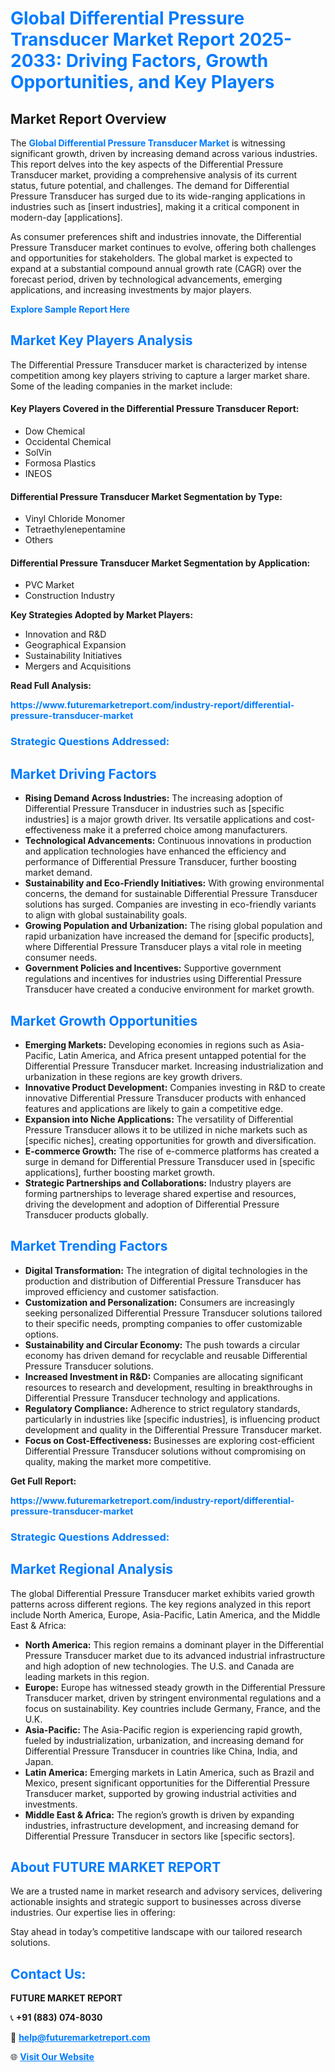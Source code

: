<h1 style="color: #007BFF;">Global Differential Pressure Transducer Market Report 2025-2033: Driving Factors, Growth Opportunities, and Key Players</h1>

<section id="overview">
<h2>Market Report Overview</h2>
<p>The <a href="https://www.futuremarketreport.com/industry-report/differential-pressure-transducer-market" style="color: #007BFF; text-decoration: none;"><strong>Global Differential Pressure Transducer Market</strong></a> is witnessing significant growth, driven by increasing demand across various industries. This report delves into the key aspects of the Differential Pressure Transducer market, providing a comprehensive analysis of its current status, future potential, and challenges. The demand for Differential Pressure Transducer has surged due to its wide-ranging applications in industries such as [insert industries], making it a critical component in modern-day [applications].</p>
<p>As consumer preferences shift and industries innovate, the Differential Pressure Transducer market continues to evolve, offering both challenges and opportunities for stakeholders. The global market is expected to expand at a substantial compound annual growth rate (CAGR) over the forecast period, driven by technological advancements, emerging applications, and increasing investments by major players.</p>
</section>

<section id="overview">
<p><a href="https://www.futuremarketreport.com/request-sample/reportId=34417" style="color: #007BFF; text-decoration: none;"><strong>Explore Sample Report Here</strong></a></p>
</section>

<section id="key-players">
<h2 style="color: #007BFF;">Market Key Players Analysis</h2>
<p>The Differential Pressure Transducer market is characterized by intense competition among key players striving to capture a larger market share. Some of the leading companies in the market include:</p>
<h4>Key Players Covered in the Differential Pressure Transducer Report:</h4>
<ul><li>Dow Chemical</li><li>Occidental Chemical</li><li>SolVin</li><li>Formosa Plastics</li><li>INEOS</li></ul>
<h4>Differential Pressure Transducer Market Segmentation by Type:</h4>
<ul><li>Vinyl Chloride Monomer</li><li>Tetraethylenepentamine</li><li>Others</li></ul>

<h4>Differential Pressure Transducer Market Segmentation by Application:</h4>
<ul><li>PVC Market</li><li>Construction Industry</li></ul>
<p><strong>Key Strategies Adopted by Market Players:</strong></p>
<ul>
<li>Innovation and R&D</li>
<li>Geographical Expansion</li>
<li>Sustainability Initiatives</li>
<li>Mergers and Acquisitions</li>
</ul>
</section>

<section>
<p><strong>Read Full Analysis: </strong></p><a href="https://www.futuremarketreport.com/industry-report/differential-pressure-transducer-market" style="color: #007BFF; text-decoration: none;"><strong>https://www.futuremarketreport.com/industry-report/differential-pressure-transducer-market</strong></a>
<h3 style="color: #007BFF;">Strategic Questions Addressed:</h3>
</section>

<section id="driving-factors">
<h2 style="color: #007BFF;">Market Driving Factors</h2>
<ul>
<li><strong>Rising Demand Across Industries:</strong> The increasing adoption of Differential Pressure Transducer in industries such as [specific industries] is a major growth driver. Its versatile applications and cost-effectiveness make it a preferred choice among manufacturers.</li>
<li><strong>Technological Advancements:</strong> Continuous innovations in production and application technologies have enhanced the efficiency and performance of Differential Pressure Transducer, further boosting market demand.</li>
<li><strong>Sustainability and Eco-Friendly Initiatives:</strong> With growing environmental concerns, the demand for sustainable Differential Pressure Transducer solutions has surged. Companies are investing in eco-friendly variants to align with global sustainability goals.</li>
<li><strong>Growing Population and Urbanization:</strong> The rising global population and rapid urbanization have increased the demand for [specific products], where Differential Pressure Transducer plays a vital role in meeting consumer needs.</li>
<li><strong>Government Policies and Incentives:</strong> Supportive government regulations and incentives for industries using Differential Pressure Transducer have created a conducive environment for market growth.</li>
</ul>
</section>

<section id="growth-opportunities">
<h2 style="color: #007BFF;">Market Growth Opportunities</h2>
<ul>
<li><strong>Emerging Markets:</strong> Developing economies in regions such as Asia-Pacific, Latin America, and Africa present untapped potential for the Differential Pressure Transducer market. Increasing industrialization and urbanization in these regions are key growth drivers.</li>
<li><strong>Innovative Product Development:</strong> Companies investing in R&D to create innovative Differential Pressure Transducer products with enhanced features and applications are likely to gain a competitive edge.</li>
<li><strong>Expansion into Niche Applications:</strong> The versatility of Differential Pressure Transducer allows it to be utilized in niche markets such as [specific niches], creating opportunities for growth and diversification.</li>
<li><strong>E-commerce Growth:</strong> The rise of e-commerce platforms has created a surge in demand for Differential Pressure Transducer used in [specific applications], further boosting market growth.</li>
<li><strong>Strategic Partnerships and Collaborations:</strong> Industry players are forming partnerships to leverage shared expertise and resources, driving the development and adoption of Differential Pressure Transducer products globally.</li>
</ul>
</section>

<section id="trending-factors">
<h2 style="color: #007BFF;">Market Trending Factors</h2>
<ul>
<li><strong>Digital Transformation:</strong> The integration of digital technologies in the production and distribution of Differential Pressure Transducer has improved efficiency and customer satisfaction.</li>
<li><strong>Customization and Personalization:</strong> Consumers are increasingly seeking personalized Differential Pressure Transducer solutions tailored to their specific needs, prompting companies to offer customizable options.</li>
<li><strong>Sustainability and Circular Economy:</strong> The push towards a circular economy has driven demand for recyclable and reusable Differential Pressure Transducer solutions.</li>
<li><strong>Increased Investment in R&D:</strong> Companies are allocating significant resources to research and development, resulting in breakthroughs in Differential Pressure Transducer technology and applications.</li>
<li><strong>Regulatory Compliance:</strong> Adherence to strict regulatory standards, particularly in industries like [specific industries], is influencing product development and quality in the Differential Pressure Transducer market.</li>
<li><strong>Focus on Cost-Effectiveness:</strong> Businesses are exploring cost-efficient Differential Pressure Transducer solutions without compromising on quality, making the market more competitive.</li>
</ul>
</section>

<section>
<p><strong>Get Full Report: </strong></p><a href="https://www.futuremarketreport.com/industry-report/differential-pressure-transducer-market" style="color: #007BFF; text-decoration: none;"><strong>https://www.futuremarketreport.com/industry-report/differential-pressure-transducer-market</strong></a>
<h3 style="color: #007BFF;">Strategic Questions Addressed:</h3>
</section>


<section id="regional-analysis">
<h2 style="color: #007BFF;">Market Regional Analysis</h2>
<p>The global Differential Pressure Transducer market exhibits varied growth patterns across different regions. The key regions analyzed in this report include North America, Europe, Asia-Pacific, Latin America, and the Middle East & Africa:</p>
<ul>
<li><strong>North America:</strong> This region remains a dominant player in the Differential Pressure Transducer market due to its advanced industrial infrastructure and high adoption of new technologies. The U.S. and Canada are leading markets in this region.</li>
<li><strong>Europe:</strong> Europe has witnessed steady growth in the Differential Pressure Transducer market, driven by stringent environmental regulations and a focus on sustainability. Key countries include Germany, France, and the U.K.</li>
<li><strong>Asia-Pacific:</strong> The Asia-Pacific region is experiencing rapid growth, fueled by industrialization, urbanization, and increasing demand for Differential Pressure Transducer in countries like China, India, and Japan.</li>
<li><strong>Latin America:</strong> Emerging markets in Latin America, such as Brazil and Mexico, present significant opportunities for the Differential Pressure Transducer market, supported by growing industrial activities and investments.</li>
<li><strong>Middle East & Africa:</strong> The region’s growth is driven by expanding industries, infrastructure development, and increasing demand for Differential Pressure Transducer in sectors like [specific sectors].</li>
</ul>
</section>

<footer>
<h2 style="color: #007BFF;">About FUTURE MARKET REPORT</h2>
<p>We are a trusted name in market research and advisory services, delivering actionable insights and strategic support to businesses across diverse industries. Our expertise lies in offering:</p>

<p>Stay ahead in today’s competitive landscape with our tailored research solutions.</p>

<h2 style="color: #007BFF;">Contact Us:</h2>
<p><strong>FUTURE MARKET REPORT</strong></p>
<p>📞 <strong>+91 (883) 074-8030</strong></p>
<p>📧 <strong><a href="mailto:help@futuremarketreport.com" style="color: #007BFF;">help@futuremarketreport.com</a></strong></p>
<p>🌐 <strong><a href="https://www.futuremarketreport.com/" style="color: #007BFF;">Visit Our Website</a></strong></p>
</footer>
